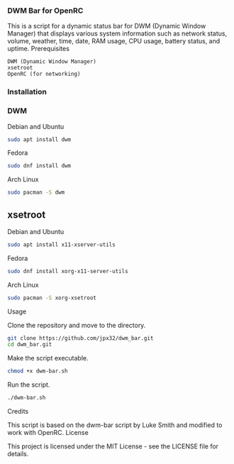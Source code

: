 ### DWM Bar for OpenRC 

This is a script for a dynamic status bar for DWM (Dynamic Window Manager) that displays various system information such as network status, volume, weather, time, date, RAM usage, CPU usage, battery status, and uptime.
Prerequisites

    DWM (Dynamic Window Manager)
    xsetroot
    OpenRC (for networking)

### Installation 
### DWM 
Debian and Ubuntu

```bash
sudo apt install dwm
```

Fedora

```bash
sudo dnf install dwm
```

Arch Linux

```bash
sudo pacman -S dwm
```

## xsetroot
Debian and Ubuntu

```bash
sudo apt install x11-xserver-utils
```

Fedora

```bash
sudo dnf install xorg-x11-server-utils
```

Arch Linux

```bash
sudo pacman -S xorg-xsetroot
```

Usage

Clone the repository and move to the directory.

```bash
git clone https://github.com/jpx32/dwm_bar.git
cd dwm_bar.git
```

Make the script executable.

```bash
chmod +x dwm-bar.sh
```

Run the script.

```bash
./dwm-bar.sh
```

Credits

This script is based on the dwm-bar script by Luke Smith and modified to work with OpenRC.
License

This project is licensed under the MIT License - see the LICENSE file for details.
